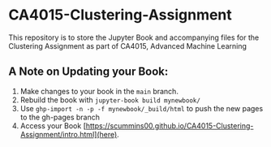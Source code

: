 # CA4015-Clustering-Assignment
This repository is to store the Jupyter Book and accompanying files for the Clustering Assignment as part of CA4015, Advanced Machine Learning

## A Note on Updating your Book:
1. Make changes to your book in the `main` branch.
2. Rebuild the book with `jupyter-book build mynewbook/`
3. Use `ghp-import -n -p -f mynewbook/_build/html` to push the new pages to the gh-pages branch
4. Access your Book [https://scummins00.github.io/CA4015-Clustering-Assignment/intro.html](here).